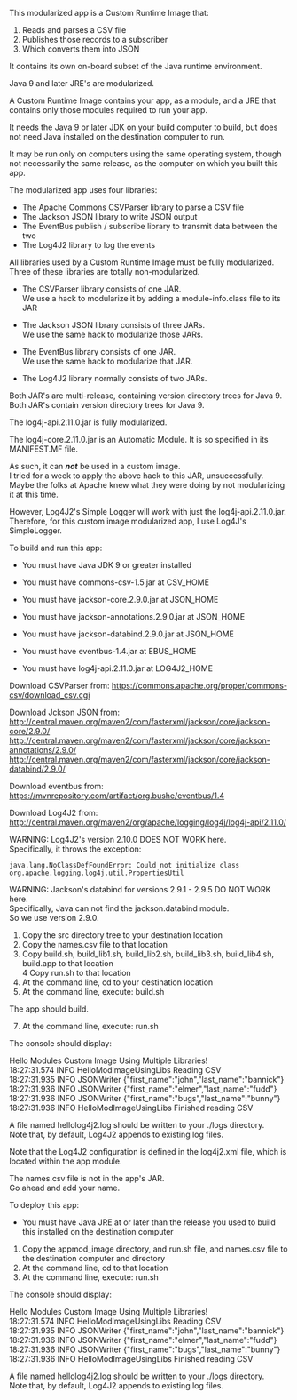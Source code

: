 This modularized app is a Custom Runtime Image that:

1. Reads and parses a CSV file
2. Publishes those records to a subscriber
3. Which converts them into JSON

It contains its own on-board subset of the Java runtime environment.

Java 9 and later JRE's are modularized.

A Custom Runtime Image contains your app, as a module, and a JRE that contains only those modules required to run your app.

It needs the Java 9 or later JDK on your build computer to build, but does not need Java installed on the destination computer to run.

It may be run only on computers using the same operating system, though not necessarily the same release, as the computer on which you built this app.

The modularized app uses four libraries:

- The Apache Commons CSVParser library to parse a CSV file
- The Jackson JSON library to write JSON output
- The EventBus publish / subscribe library to transmit data between the two
- The Log4J2 library to log the events

All libraries used by a Custom Runtime Image must be fully modularized.  
Three of these libraries are totally non-modularized.

- The CSVParser library consists of one JAR.  
  We use a hack to modularize it by adding a module-info.class file to its JAR  
  
- The Jackson JSON library consists of three JARs.  
  We use the same hack to modularize those JARs.
  
- The EventBus library consists of one JAR.  
  We use the same hack to modularize that JAR.
 
- The Log4J2 library normally consists of two JARs.

Both JAR's are multi-release, containing version directory trees for Java 9.
Both JAR's contain version directory trees for Java 9.

The log4j-api.2.11.0.jar is fully modularized.

The log4j-core.2.11.0.jar is an Automatic Module. 
It is so specified in its MANIFEST.MF file.

As such, it can ***not*** be used in a custom image.  
I tried for a week to apply the above hack to this JAR, unsuccessfully.  
Maybe the folks at Apache knew what they were doing by not modularizing it at this time.

However, Log4J2's Simple Logger will work with just the log4j-api.2.11.0.jar.  
Therefore, for this custom image modularized app, I use Log4J's SimpleLogger.

To build and run this app:

- You must have Java JDK 9 or greater installed  

- You must have commons-csv-1.5.jar at CSV_HOME  
- You must have jackson-core.2.9.0.jar at JSON_HOME  
- You must have jackson-annotations.2.9.0.jar at JSON_HOME  
- You must have jackson-databind.2.9.0.jar at JSON_HOME  
- You must have eventbus-1.4.jar at EBUS_HOME  
- You must have log4j-api.2.11.0.jar at LOG4J2_HOME  

Download CSVParser from: 
https://commons.apache.org/proper/commons-csv/download_csv.cgi

Download Jckson JSON from:  
http://central.maven.org/maven2/com/fasterxml/jackson/core/jackson-core/2.9.0/  
http://central.maven.org/maven2/com/fasterxml/jackson/core/jackson-annotations/2.9.0/  
http://central.maven.org/maven2/com/fasterxml/jackson/core/jackson-databind/2.9.0/  

Download eventbus from: 
https://mvnrepository.com/artifact/org.bushe/eventbus/1.4

Download Log4J2 from:   
http://central.maven.org/maven2/org/apache/logging/log4j/log4j-api/2.11.0/  

WARNING: Log4J2's version 2.10.0 DOES NOT WORK here.  
Specifically, it throws the exception:
```
java.lang.NoClassDefFoundError: Could not initialize class org.apache.logging.log4j.util.PropertiesUtil
```
WARNING: Jackson's databind for versions 2.9.1 - 2.9.5 DO NOT WORK here.  
Specifically, Java can not find the jackson.databind module.  
So we use version 2.9.0.

1. Copy the src directory tree to your destination location
2. Copy the names.csv file to that location
3. Copy build.sh, build_lib1.sh, build_lib2.sh, build_lib3.sh, build_lib4.sh, build.app to that location  
4 Copy run.sh to that location
4. At the command line, cd to your destination location
6. At the command line, execute: build.sh

The app should build.

7. At the command line, execute: run.sh

The console should display:

Hello Modules Custom Image Using Multiple Libraries!  
18:27:31.574 INFO HelloModImageUsingLibs Reading CSV  
18:27:31.935 INFO JSONWriter {"first_name":"john","last_name":"bannick"}  
18:27:31.936 INFO JSONWriter {"first_name":"elmer","last_name":"fudd"}  
18:27:31.936 INFO JSONWriter {"first_name":"bugs","last_name":"bunny"}  
18:27:31.936 INFO HelloModImageUsingLibs Finished reading CSV  

A file named hellolog4j2.log should be written to your ./logs directory.  
Note that, by default, Log4J2 appends to existing log files.

Note that the Log4J2 configuration is defined in the log4j2.xml file,
which is located within the app module.

The names.csv file is not in the app's JAR.  
Go ahead and add your name.

To deploy this app:

- You must have Java JRE at or later than the release you used to build this installed on the destination computer

1. Copy the appmod_image directory, and run.sh file, and names.csv file to the destination computer and directory
2. At the command line, cd to that location
2. At the command line, execute: run.sh

The console should display:

Hello Modules Custom Image Using Multiple Libraries!  
18:27:31.574 INFO HelloModImageUsingLibs Reading CSV  
18:27:31.935 INFO JSONWriter {"first_name":"john","last_name":"bannick"}  
18:27:31.936 INFO JSONWriter {"first_name":"elmer","last_name":"fudd"}  
18:27:31.936 INFO JSONWriter {"first_name":"bugs","last_name":"bunny"}  
18:27:31.936 INFO HelloModImageUsingLibs Finished reading CSV  

A file named hellolog4j2.log should be written to your ./logs directory.  
Note that, by default, Log4J2 appends to existing log files.

